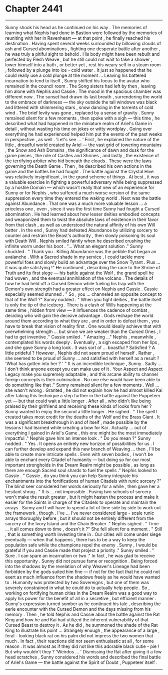 
# Chapter 2441


---

Sunny shook his head as he continued on his way . The memories of learning what Nephis had done in Bastion were followed by the memories of reuniting with her in Ravenheart — at that point , he finally reached his destination .
Having spent several weeks surrounded by billowing clouds of ash and Cursed abominations , fighting one desperate battle after another , he was truly a pitiful sight to behold . His body might have been rebuilt and perfected by Flesh Weave , but he still could not wait to take a shower , lower himself into a bath , or better yet , rest his weary self in a steam room , followed by a plunge into ice - cold water .
It just so happened that he could really use a cold plunge at the moment …
Leaving his battered incarnation to tend to itself , Sunny shifted his focus to the avatar who remained in the council room . The Song sisters had left by then , leaving him alone with Nephis and Cassie .
The mood in the spacious chamber was different now . The sunset had drawn its last breath , surrendering the world to the embrace of darkness — the sky outside the tall windows was black and littered with shimmering stars , snow dancing in the torrents of cold wind .
The brief levity was gone , replaced by a sense of gravity . Sunny remained silent for a few moments , then spoke with a sigh — this time , he described what had happened in the miniature realm of Ariel's Game in detail , without wasting his time on jokes or witty wordplay .
Going over everything he had experienced helped him put the events of the past weeks in perspective , as well .
'Let's see … '
First , he explained the nature of the little , dreadful world created by Ariel — the vast grid of towering mountains , the Snow and Ash Domains , the significance of dawn and dusk for the game pieces , the role of Castles and Shrines , and lastly , the existence of the terrifying arbiter who hid beneath the clouds . These were the laws governing the Death Game .
Then , he described his own actions in the game and the battles he had fought .
The battle against the Crystal Hive was relatively insignificant , in the grand scheme of things . At best , it was a valuable exercise in fighting a powerful adversary while being suppressed by a hostile Domain — which wasn't really that new of an experience for Sunny or for Nephis , who suffered a much worse version of the same suppression every time they entered the waking world .
Next was the battle against Abundance . That one was a much more valuable lesson … a priceless one , even , since it was the first time Sunny had fought a Cursed abomination . He had learned about how lesser deities embodied concepts and weaponized them to twist the absolute laws of existence in their favor from that clash , as well as understood the natural affinity of his own Will better .
In the end , Sunny had defeated Abundance by utilizing sorcery to counter and restrain the Beast's authority , then slowly poisoning its soul with Death Will .
Nephis smiled faintly when he described crushing the infinite worm under his boot .
"... What an elegant solution ."
Sunny chuckled .
" Thank you . Killing Abundance was the pebble that began an avalanche . With a Sacred shade in my service , I could tackle more powerful foes and slowly build an advantage over the Snow Tyrant . Plus ... it was quite satisfying !"
He continued , describing the race to the Shrine of Truth and its first siege — his battle against the Wolf , the grand spell he had woven , and the eventual annihilation of the volcano .
The details of how he had held off a Cursed Demon while fueling his trap with the Demon's own strength had a greater effect on Nephis and Cassie .
Cassie especially seemed stunned .
" So , you … channeled an opposite concept to that of the Wolf ?"
Sunny nodded .
" When you fight deities , the battle itself is only the tip of the iceberg . There is a clash of Wills happening at the same time , hidden from view — it influences the cadence of combat , deciding who will gain the decisive advantage . Gods reshape the world around them according to what they are , and in order to defeat them , you have to break that vision of reality first . One would ideally achieve that with overwhelming strength … but since we are weaker than the Cursed Ones , I had to get inventive ."
Cassie smiled .
" Amazing …"
Nephis , meanwhile , contemplated his words deeply .
Eventually , a sigh escaped from her lips , and she gave Sunny a long look .
It was sort of ... boastful ? Satisfied ? A little prideful ?
However , Nephis did not seem proud of herself . Rather , she seemed to be proud of Sunny ... and satisfied with herself as a result ?
'What has gotten into her ? '
" It is an incredible technique , Sunny . Sadly … I don't think anyone except you can make use of it . Your Aspect and Aspect Legacy make you supremely adaptable , and this arcane ability to channel foreign concepts is their culmination . No one else would have been able to do something like that ."
Sunny remained silent for a few moments .
Well ... she wasn't wrong . Granted , he did not explain how he had almost killed Kai after taking this technique a step further in the battle against the Puppeteer yet — but that could wait a little longer .
After all , who didn't like being praised by their girlfriend and receiving these kinds of looks from her ? Sunny wanted to enjoy the second a little longer .
He sighed .
" The spell I created takes most credit for the deaths of the Wolf and the Brass Giant . It was a significant breakthrough in and of itself , made possible by the lessons I had learned while creating a bow for Kai . Actually … out of everything I gained in Ariel's Game , this one might be the most immediately impactful ."
Nephis gave him an intense look .
" Do you mean ?"
Sunny nodded .
" Yes . It opens an entirely new horizon of possibilities for us . I can further develop and expand this new branch of Weaving … then , I'll be able to create more intricate spells . Even with seven bodies , I won't be able to enchant every Citadel of humanity — but doing so for our most important strongholds in the Dream Realm might be possible , as long as there are enough Sacred soul shards to fuel the spells ."
Nephis looked to Cassie .
" Cassie , do you think you can help Sunny integrate his enchantments into the fortifications of human Citadels with runic sorcery ?"
The blind seer considered her words seriously for a while , then gave her a hesitant shrug .
" It is … not impossible . Fusing two schools of sorcery won't make the result greater , but it might hasten the process and make it easier for the Saints in charge of the Citadels to operate and maintain the arrays . Sunny and I will have to spend a lot of time side by side to work out the framework , though . I've … I've never considered large - scale runic arrays thoroughly before , but it should not be entirely different from the sorcery of the Ivory Island and the Chain Breaker ."
Nephis sighed .
" Time … it all comes down to time , doesn't it ?"
She fell silent for a moment .
" Still , that is something worth investing time in . Our cities will come under siege eventually — when that happens , there has to be a way to keep the population safe while the champions repel the enemy . Sunny , I would be grateful if you and Cassie made that project a priority ."
Sunny smiled .
" Sure . I can spare an incarnation or two ."
In fact , he was glad to receive this opportunity .
Sunny did not pursue fame or recognition . Being forced into the shadows by the revelation of why Weaver's Lineage had been forbidden by the gods suited him fine — if not for the fact that he could not exert as much influence from the shadows freely as he would have wanted to .
Humanity was protected by two Sovereigns , but one of them was severely constrained in what he could do to actually help people . So , working on fortifying human cities in the Dream Realm was a good way to apply his power for the benefit of all in a secretive , but efficient manner .
Sunny's expression turned somber as he continued his tale , describing the eerie encounter with the Cursed Demon and the days missing from his memory . Then , he told Nephis and Cassie about the battle against the Rat King and how he and Kai had utilized the inherent vulnerability of that Cursed Beast to destroy it .
As he did , he summoned the shade of the Rat King to illustrate his point …
Strangely enough , the appearance of a large , feral - looking black rat on his palm did not impress the two women that much . In fact , their reactions did not seem enthusiastic at all , for some reason .
It was almost as if they did not like this adorable black cutie - pie !
But why wouldn't they ?
'Weirdos … '
Dismissing the Rat after giving it a few head scratches , Sunny considered his words and described the final battle of Ariel's Game — the battle against the Spirit of Doubt , Puppeteer itself .

---

